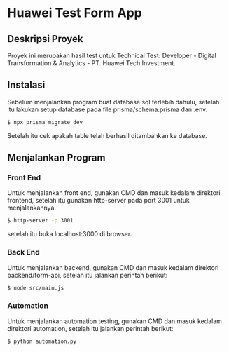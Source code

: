 # Huawei Test Form App

## Deskripsi Proyek

Proyek ini merupakan hasil test untuk Technical Test: Developer - Digital Transformation & Analytics - PT. Huawei Tech Investment.

## Instalasi

Sebelum menjalankan program buat database sql terlebih dahulu, setelah itu lakukan setup database pada file prisma/schema.prisma dan .env.

```bash
$ npx prisma migrate dev
```

Setelah itu cek apakah table telah berhasil ditambahkan ke database.

## Menjalankan Program

### Front End

Untuk menjalankan front end, gunakan CMD dan masuk kedalam direktori frontend, setelah itu gunakan http-server pada port 3001 untuk menjalankannya.

```bash
$ http-server -p 3001
```

setelah itu buka localhost:3000 di browser.

### Back End

Untuk menjalankan backend, gunakan CMD dan masuk kedalam direktori backend/form-api, setelah itu jalankan perintah berikut:

```bash
$ node src/main.js
```

### Automation

Untuk menjalankan automation testing, gunakan CMD dan masuk kedalam direktori automation, setelah itu jalankan perintah berikut:

```bash
$ python automation.py
```

